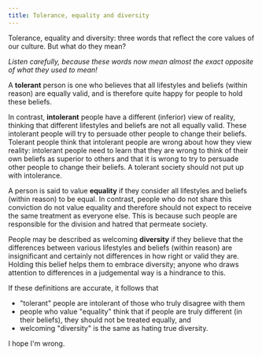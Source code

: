 ```yaml
---
title: Tolerance, equality and diversity
---
```

Tolerance, equality and diversity: three words that reflect the core values of our culture.  But what do they mean?

_Listen carefully, because these words now mean almost the exact opposite of what they used to mean!_

A **tolerant** person is one who believes that all lifestyles and beliefs (within reason) are equally valid, and is therefore quite happy for people to hold these beliefs.

In contrast, **intolerant** people have a different (inferior) view of reality, thinking that different lifestyles and beliefs are not all equally valid. These intolerant people will try to persuade other people to change their beliefs. Tolerant people think that intolerant people are wrong about how they view reality: intolerant people need to learn that they are wrong to think of their own beliefs as superior to others and that it is wrong to try to persuade other people to change their beliefs. A tolerant society should not put up with intolerance.

A person is said to value **equality** if they consider all lifestyles and beliefs (within reason) to be equal. In contrast, people who do not share this conviction do not value equality and therefore should not expect to receive the same treatment as everyone else. This is because such people are responsible for the division and hatred that permeate society.

People may be described as welcoming **diversity** if they believe that the differences between various lifestyles and beliefs (within reason) are insignificant and certainly not differences in how right or valid they are.  Holding this belief helps them to embrace diversity; anyone who draws attention to differences in a judgemental way is a hindrance to this.

If these definitions are accurate, it follows that

* "tolerant" people are intolerant of those who truly disagree with them
* people who value "equality" think that if people are truly different (in their beliefs), they should not be treated equally, and
* welcoming "diversity" is the same as hating true diversity.

I hope I'm wrong.

